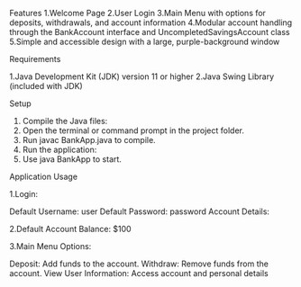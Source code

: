 Features
1.Welcome Page
2.User Login
3.Main Menu with options for deposits, withdrawals, and account information
4.Modular account handling through the BankAccount interface and UncompletedSavingsAccount class
5.Simple and accessible design with a large, purple-background window


Requirements

1.Java Development Kit (JDK) version 11 or higher
2.Java Swing Library (included with JDK)


Setup

1. Compile the Java files:
2. Open the terminal or command prompt in the project folder.
3. Run javac BankApp.java to compile.
4. Run the application:
5. Use java BankApp to start.


Application Usage

1.Login:

Default Username: user
Default Password: password
Account Details:

2.Default Account Balance: $100

3.Main Menu Options:

Deposit: Add funds to the account.
Withdraw: Remove funds from the account.
View User Information: Access account and personal details
